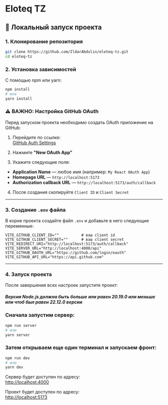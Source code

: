 # Eloteq TZ

## 🚀 Локальный запуск проекта

### 1. Клонирование репозитория

```bash
git clone https://github.com/IldarAbdulin/eloteq-tz.git
cd eloteq-tz
```

### 2. Установка зависимостей

С помощью npm или yarn:

```bash
npm install
# или
yarn install
```

### ⚠️ ВАЖНО: Настройка GitHub OAuth

Перед запуском проекта необходимо создать OAuth приложение на GitHub:

1. Перейдите по ссылке:  
   [GitHub Auth Settings](https://github.com/settings/developers)

2. Нажмите **"New OAuth App"**

3. Укажите следующие поля:

- **Application Name** — любое имя (например: `My React OAuth App`)
- **Homepage URL** — `http://localhost:5173`
- **Authorization callback URL** — `http://localhost:5173/auth/callback`

4. После создания скопируйте `Client ID` и `Client Secret`

---

### 3. Создание `.env` файла

В корне проекта создайте файл `.env` и добавьте в него следующие переменные:

```env
VITE_GITHUB_CLIENT_ID=""          # ваш client id
VITE_GITHUB_CLIENT_SECRET=""      # ваш client secret
VITE_REDIRECT_URI="http://localhost:5173/auth/callback"
VITE_SERVER_URL="http://localhost:4000/api"
VITE_GITHUB_OAUTH_URL="https://github.com/login/oauth"
VITE_GITHUB_API_URL="https://api.github.com"
```

---

### 4. Запуск проекта

После завершения всех настроек запустите проект:

##### Версия Node.js должна быть больше или равен 20.19.0 или меньше или чтоб был равен 22.12.0 версии

### Сначала запустим сервер:

```bash
npm run server
# или
yarn server
```

### Затем открываем еще один терминал и запускаем фронт:

```bash
npm run dev
# или
yarn dev
```

Сервер будет доступен по адресу:  
[http://localhost:4000](http://localhost:4000)

Проект будет доступен по адресу:  
[http://localhost:5173](http://localhost:5173)
